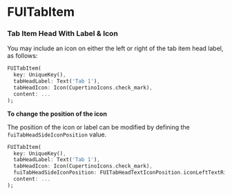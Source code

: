# FUITabItem

### Tab Item Head With Label & Icon

You may include an icon on either the left or right of the tab item head label, as follows:

```dart
FUITabItem(
  key: UniqueKey(),
  tabHeadLabel: Text('Tab 1'),
  tabHeadIcon: Icon(CupertinoIcons.check_mark),
  content: ...
);
```

**To change the position of the icon**

The position of the icon or label can be modified by defining the `fuiTabHeadSideIconPosition` value.

```dart
FUITabItem(
  key: UniqueKey(),
  tabHeadLabel: Text('Tab 1'),
  tabHeadIcon: Icon(CupertinoIcons.check_mark),
  fuiTabHeadSideIconPosition: FUITabHeadTextIconPosition.iconLeftTextRight, // Do explore more.
  content: ...
);
```
